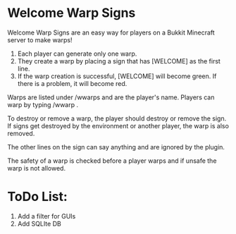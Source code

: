 Welcome Warp Signs
==================
Welcome Warp Signs are an easy way for players on a Bukkit Minecraft server to make warps!

1. Each player can generate only one warp.
2. They create a warp by placing a sign that has [WELCOME] as the first line.
3. If the warp creation is successful, [WELCOME] will become green. If there is a problem, it will become red.

Warps are listed under /wwarps and are the player's name. Players can warp by typing /wwarp <name of warp>.

To destroy or remove a warp, the player should destroy or remove the sign. If signs get destroyed by the environment or another player, the warp is also removed.

The other lines on the sign can say anything and are ignored by the plugin.

The safety of a warp is checked before a player warps and if unsafe the warp is not allowed.

ToDo List: 
==================

1. Add a filter for GUIs
2. Add SQLIte DB